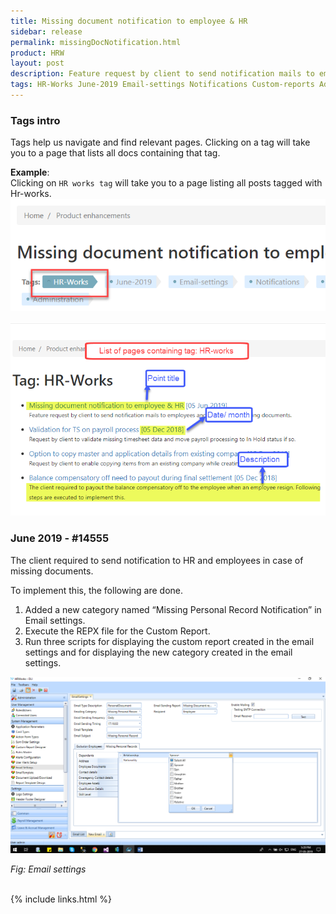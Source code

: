 ```yaml
---
title: Missing document notification to employee & HR
sidebar: release
permalink: missingDocNotification.html
product: HRW
layout: post
description: Feature request by client to send notification mails to employees and HR staffs on missing documents. 
tags: HR-Works June-2019 Email-settings Notifications Custom-reports Administration   
---
```

### Tags intro

Tags help us navigate and find relevant pages. Clicking on a tag     will take you to a page that lists all docs containing that tag.

**Example**: <br> 
Clicking on `HR works tag` will take you to a page listing all posts tagged with Hr-works.
![](images/tag.png)
 
![](images/tag1.png)

### June 2019 - #14555
<div class="prodSummary">The client required to send notification to HR and employees in case of missing documents.</div>

To implement this, the following are done.
1. Added a new category named “Missing Personal Record Notification” in Email settings.
2. Execute the REPX file for the Custom Report.
3. Run three scripts for displaying the custom report created in the email settings and for displaying the new category created in the email settings.

![](images/prod-enhance-image3.png)
     
_Fig: Email settings_

<br>
{% include links.html %}
